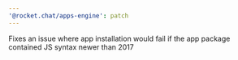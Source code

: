 ```yaml
---
'@rocket.chat/apps-engine': patch
---
```


Fixes an issue where app installation would fail if the app package contained JS syntax newer than 2017
